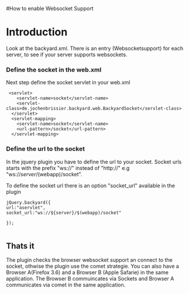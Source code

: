 #How to enable Websocket Support

# Introduction #
Look at the backyard.xml. There is an entry (Websocketsupport)  for each server, to see if your server supports websockets.

### Define the socket in the web.xml ###
Next step define the socket servlet in your web.xml


```
 <servlet>
    <servlet-name>socket</servlet-name>
    <servlet-class>de.jochenbrissier.backyard.web.BackyardSocket</servlet-class>
  </servlet>
  <servlet-mapping>
    <servlet-name>socket</servlet-name>
    <url-pattern>/socket</url-pattern>
  </servlet-mapping>
```


### Define the url to the socket ###
In the jquery plugin you have to define the url to your socket. Socket urls starts with the prefix "ws://" instead of "http://" e.g "ws://${server}/$(webapp)/socket".

To define the socket url there is an option "socket\_url" available in the plugin

```
jQuery.backyard({
url:"aservlet",
socket_url:"ws://${server}/$(webapp)/socket"

});


```



## Thats it ##
The plugin checks the browser websocket support an connect to the socket, othwise the plugin use the comet strategie. You can also have a Browser A(Firefox 3.6) and a Browser B (Apple Safarie) in the same application. The Browser B commuincates via Sockets and Browser A communicates via comet in the same application.